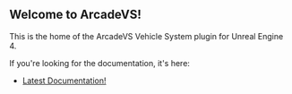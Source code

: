 ## Welcome to ArcadeVS!

This is the home of the ArcadeVS Vehicle System plugin for Unreal Engine 4.

If you're looking for the documentation, it's here:

- [Latest Documentation!](https://poyoworks.github.io/ArcadeVS_DemoProject/Documentation/) 

